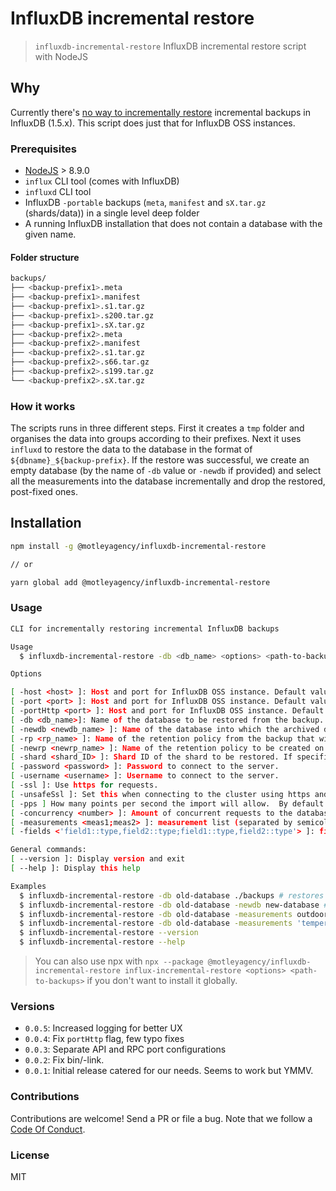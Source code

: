 # InfluxDB incremental restore

> `influxdb-incremental-restore` InfluxDB incremental restore script with NodeJS

## Why

Currently there's [no way to incrementally restore](https://github.com/influxdata/influxdb/issues/9593#issuecomment-387693856)
incremental backups in InfluxDB (1.5.x). This script does just that for InfluxDB OSS instances.

### Prerequisites

* [NodeJS](https://nodejs.org/en/) > 8.9.0
* `influx` CLI tool (comes with InfluxDB)
* `influxd` CLI tool
* InfluxDB `-portable` backups (`meta`, `manifest` and `sX.tar.gz` (shards/data)) in a single level deep folder
* A running InfluxDB installation that does not contain a database with the given name.

#### Folder structure

```bash
backups/
├── <backup-prefix1>.meta
├── <backup-prefix1>.manifest
├── <backup-prefix1>.s1.tar.gz
├── <backup-prefix1>.s200.tar.gz
├── <backup-prefix1>.sX.tar.gz
├── <backup-prefix2>.meta
├── <backup-prefix2>.manifest
├── <backup-prefix2>.s1.tar.gz
├── <backup-prefix2>.s66.tar.gz
├── <backup-prefix2>.s199.tar.gz
└── <backup-prefix2>.sX.tar.gz
```

### How it works

The scripts runs in three different steps. First it creates a `tmp` folder and organises the data into groups according to their
prefixes. Next it uses `influxd` to restore the data to the database in the format of `${dbname}_${backup-prefix}`. If the restore
was successful, we create an empty database (by the name of `-db` value or `-newdb` if provided) and select all the measurements into
the database incrementally and drop the restored, post-fixed ones.

## Installation

```bash
npm install -g @motleyagency/influxdb-incremental-restore

// or

yarn global add @motleyagency/influxdb-incremental-restore
```

### Usage

```bash
CLI for incrementally restoring incremental InfluxDB backups

Usage
  $ influxdb-incremental-restore -db <db_name> <options> <path-to-backups>

Options

[ -host <host> ]: Host and port for InfluxDB OSS instance. Default value is '127.0.0.1'. Required for remote connections. Example: -host 127.0.0.1
[ -port <port> ]: Host and port for InfluxDB OSS instance. Default value is '8088'. Required for restore/backup connections. Example: -port 8088
[ -portHttp <port> ]: Host and port for InfluxDB OSS instance. Default value is '8086'. Required for Api connections. Example: -portHttp 8086
[ -db <db_name>]: Name of the database to be restored from the backup. Required.
[ -newdb <newdb_name> ]: Name of the database into which the archived data will be imported on the target system. If not specified, then the value for -db is used. The new database name must be unique to the target system.
[ -rp <rp_name> ]: Name of the retention policy from the backup that will be restored. Requires that -db is set. If not specified, all retention policies will be used.
[ -newrp <newrp_name> ]: Name of the retention policy to be created on the target system. Requires that -rp is set. If not specified, then the -rp value is used.
[ -shard <shard_ID> ]: Shard ID of the shard to be restored. If specified, then -db and -rp are required.
[ -password <password> ]: Password to connect to the server.
[ -username <username> ]: Username to connect to the server.
[ -ssl ]: Use https for requests.
[ -unsafeSsl ]: Set this when connecting to the cluster using https and not use SSL verification.
[ -pps ] How many points per second the import will allow.  By default it is zero and will not throttle importing.
[ -concurrency <number> ]: Amount of concurrent requests to the database. Default is 1.
[ -measurements <meas1;meas2> ]: measurement list (separated by semicolon)
[ -fields <'field1::type,field2::type;field1::type,field2::type'> ]: field lists, same amount as measurements or empty (separated by comma and semicolumn)

General commands:
[ --version ]: Display version and exit
[ --help ]: Display this help

Examples
  $ influxdb-incremental-restore -db old-database ./backups # restores old-database
  $ influxdb-incremental-restore -db old-database -newdb new-database # restores old-database as new-database
  $ influxdb-incremental-restore -db old-database -measurements outdoor_temperatures;indoor_temperatures
  $ influxdb-incremental-restore -db old-database -measurements 'temperature::float;temperature::integer,humidity::integer'
  $ influxdb-incremental-restore --version
  $ influxdb-incremental-restore --help
```

> You can also use npx with `npx --package @motleyagency/influxdb-incremental-restore influx-incremental-restore <options> <path-to-backups>` if you don't want to install it globally.

### Versions

* `0.0.5`: Increased logging for better UX
* `0.0.4`: Fix `portHttp` flag, few typo fixes
* `0.0.3`: Separate API and RPC port configurations
* `0.0.2`: Fix bin/-link.
* `0.0.1`: Initial release catered for our needs. Seems to work but YMMV.

### Contributions

Contributions are welcome! Send a PR or file a bug. Note that we follow a [Code Of Conduct](./CODE_OF_CONDUCT.md).

### License

MIT

